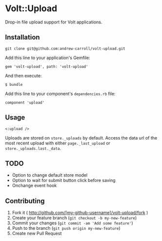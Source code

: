 # Volt::Upload

Drop-in file upload support for Volt applications.

## Installation

    git clone git@github.com:andrew-carroll/volt-upload.git

Add this line to your application's Gemfile:

    gem 'volt-upload', path: 'volt-upload'

And then execute:

    $ bundle

Add this line to your component's `dependencies.rb` file:

    component 'upload'

## Usage

    <:upload />

Uploads are stored on `store._uploads` by default. Access the data url of the most recent upload with either `page._last_upload` or `store._uploads.last._data`.

## TODO

* Option to change default store model
* Option to wait for submit button click before saving
* Onchange event hook

## Contributing

1. Fork it ( http://github.com/[my-github-username]/volt-upload/fork )
2. Create your feature branch (`git checkout -b my-new-feature`)
3. Commit your changes (`git commit -am 'Add some feature'`)
4. Push to the branch (`git push origin my-new-feature`)
5. Create new Pull Request

